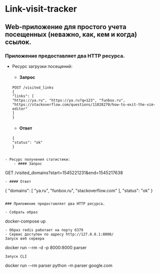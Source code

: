 # Link-visit-tracker 
## Web-приложение для простого учета посещенных (неважно, как, кем и когда) ссылок. 

### Приложение предоставляет два HTTP ресурса.
- Ресурс загрузки посещений:
  - #### Запрос
  ```
  POST /visited_links
  {
  "links": [
  "https://ya.ru", "https://ya.ru?q=123", "funbox.ru",
  "https://stackoverflow.com/questions/11828270/how-to-exit-the-vim-editor"
  ]
  }
  ```
  - #### Ответ
  ```
  {
  "status": "ok"
  }
```

- Ресурс получения статистики:
    - #### Запрос
  ```
  GET /visited_domains?start=1545221231&end=1545217638
  ```
  - #### Ответ
  ```
  {
  "domains": [
  "ya.ru",
  "funbox.ru", "stackoverflow.com"
  ],
  "status": "ok"
  }
  ```
  
### Приложение предоставляет два HTTP ресурса.

- Собрать образ 
```
docker-compose up
```
- Образ redis работает на порту 6379
- Сервис доступен по адресу http://127.0.0.1:8000/
Запуск веб сервера
```
docker run --rm -d -p 8000:8000 parser
```
Запуск CLI
```
docker run --rm parser python -m parser google.com
```
  

